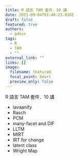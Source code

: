 ```yaml
---
title: R 語言 TAM 套件．10 講
date: 2021-09-04T01:46:23.030Z
draft: false
featured: true
authors:
  - admin
tags:
  - R
  - TAM
  - ""
external_link: ""
links: []
image:
  filename: featured
  focal_point: Smart
  preview_only: false
---
```

R 語言 TAM 套件．10 講

- lavaanify
- Rasch
- PCM
- many-facet and DIF
- LLTM
- MIRT
- IRT for change
- latent class
- Wright Map

